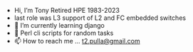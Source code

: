 -   Hi, I’m Tony Retired HPE 1983-2023
- last role was L3 support of L2 and FC embedded switches 
- 🌱 I’m currently learning django
- 💞️ Perl cli scripts for random tasks
- 📫 How to reach me ... t2.pulla@gmail.com

<!---
t2pulla/t2pulla is a ✨ special ✨ repository because its `README.md` (this file) appears on your GitHub profile.
You can click the Preview link to take a look at your changes.
--->
